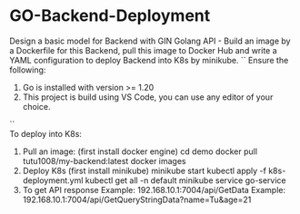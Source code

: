 # GO-Backend-Deployment
Design a basic model for Backend with GIN Golang API  - Build an image by a Dockerfile for this Backend, pull this image to Docker Hub and write a YAML configuration to deploy Backend into K8s by minikube.
``
Ensure the following:

1. Go is installed with version >= 1.20
2. This project is build using VS Code, you can use any editor of your choice.

``  
To deploy into K8s:
1. Pull an image: (first install docker engine)
cd demo
docker pull tutu1008/my-backend:latest
docker images
2. Deploy K8s (first install minikube)
minikube start
kubectl apply -f k8s-deployment.yml
kubectl get all -n default
minikube service go-service
3. To get API response
Example: 192.168.10.1:7004/api/GetData
Example: 192.168.10.1:7004/api/GetQueryStringData?name=Tu&age=21

